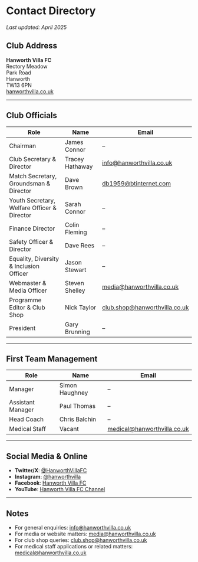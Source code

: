 # Contact Directory

_Last updated: April 2025_

## Club Address

**Hanworth Villa FC**  
Rectory Meadow  
Park Road  
Hanworth  
TW13 6PN  
[hanworthvilla.co.uk](https://hanworthvilla.co.uk)

---

## Club Officials

| Role                                        | Name            | Email                         |
| ------------------------------------------- | --------------- | ----------------------------- |
| Chairman                                    | James Connor    | –                             |
| Club Secretary & Director                   | Tracey Hathaway | info@hanworthvilla.co.uk      |
| Match Secretary, Groundsman & Director      | Dave Brown      | db1959@btinternet.com         |
| Youth Secretary, Welfare Officer & Director | Sarah Connor    | –                             |
| Finance Director                            | Colin Fleming   | –                             |
| Safety Officer & Director                   | Dave Rees       | –                             |
| Equality, Diversity & Inclusion Officer     | Jason Stewart   | –                             |
| Webmaster & Media Officer                   | Steven Shelley  | media@hanworthvilla.co.uk     |
| Programme Editor & Club Shop                | Nick Taylor     | club.shop@hanworthvilla.co.uk |
| President                                   | Gary Brunning   | –                             |

---

## First Team Management

| Role              | Name           | Email                       |
| ----------------- | -------------- | --------------------------- |
| Manager           | Simon Haughney | –                           |
| Assistant Manager | Paul Thomas    | –                           |
| Head Coach        | Chris Balchin  | –                           |
| Medical Staff     | Vacant         | medical@hanworthvilla.co.uk |

---

## Social Media & Online

- **Twitter/X**: [@HanworthVillaFC](https://x.com/hanworthvillafc)
- **Instagram**: [@hanworthvilla](https://www.instagram.com/hanworthvilla/)
- **Facebook**: [Hanworth Villa FC](https://www.facebook.com/hanworth.villa/)
- **YouTube**: [Hanworth Villa FC Channel](https://www.youtube.com/channel/UCGOGLtwexw2RipJPRJcrGKw)

---

## Notes

- For general enquiries: [info@hanworthvilla.co.uk](mailto:info@hanworthvilla.co.uk)
- For media or website matters: [media@hanworthvilla.co.uk](mailto:media@hanworthvilla.co.uk)
- For club shop queries: [club.shop@hanworthvilla.co.uk](mailto:club.shop@hanworthvilla.co.uk)
- For medical staff applications or related matters: [medical@hanworthvilla.co.uk](mailto:medical@hanworthvilla.co.uk)
